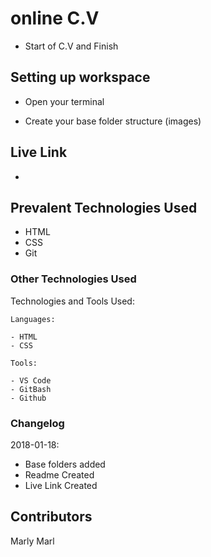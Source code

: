 #  online C.V

- Start of C.V and Finish

## Setting up workspace

- Open your terminal

- Create your base folder structure (images)

## Live Link
- 

## Prevalent Technologies Used

 - HTML
 - CSS
 - Git
 

### Other Technologies Used

Technologies and Tools Used:

```
Languages:

- HTML
- CSS

```
```
Tools:

- VS Code
- GitBash
- Github

```

### Changelog

2018-01-18:
- Base folders added
- Readme Created
- Live Link Created

## Contributors

Marly Marl